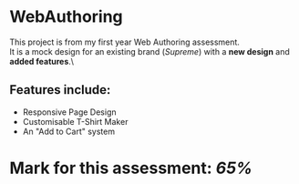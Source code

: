 # WebAuthoring
This project is from my first year Web Authoring assessment.\
It is a mock design for an existing brand (*Supreme*) with a **new design** and **added features**.\
## **Features include:**
* Responsive Page Design
* Customisable T-Shirt Maker
* An "Add to Cart" system

# Mark for this assessment: *65%*
